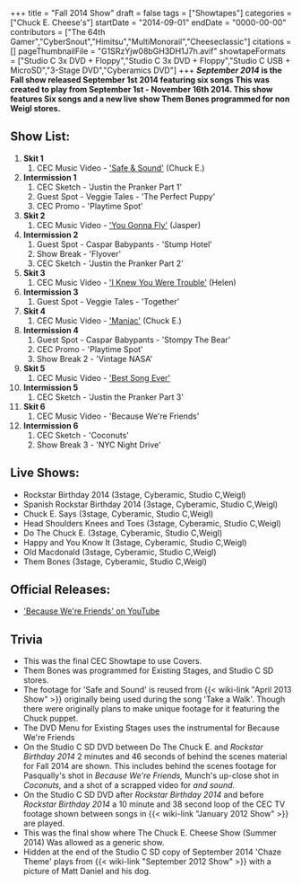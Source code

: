 +++
title = "Fall 2014 Show"
draft = false
tags = ["Showtapes"]
categories = ["Chuck E. Cheese's"]
startDate = "2014-09-01"
endDate = "0000-00-00"
contributors = ["The 64th Gamer","CyberSnout","Himitsu","MultiMonorail","Cheeseclassic"]
citations = []
pageThumbnailFile = "G1SRzYjw08bGH3DH1J7h.avif"
showtapeFormats = ["Studio C 3x DVD + Floppy","Studio C 3x DVD + Floppy","Studio C USB + MicroSD","3-Stage DVD","Cyberamics DVD"]
+++
***September 2014* is the Fall show released September 1st 2014 featuring six songs
This was created to play from September 1st - November 16th 2014. This show features Six songs and a new live show Them Bones programmed for non Weigl stores.**

## Show List:

1.  **Skit 1**
    1.  CEC Music Video - ['Safe & Sound'](https://en.m.wikipedia.org/wiki/Safe_and_Sound_(Capital_Cities_song)) (Chuck E.)
2.  **Intermission 1**
    1.  CEC Sketch - 'Justin the Pranker Part 1'
    2.  Guest Spot - Veggie Tales - 'The Perfect Puppy'
    3.  CEC Promo - 'Playtime Spot'
3.  **Skit 2**
    1.  CEC Music Video - ['You Gonna Fly'](https://en.m.wikipedia.org/wiki/You_Gonna_Fly) (Jasper)
4.  **Intermission 2**
    1.  Guest Spot - Caspar Babypants - 'Stump Hotel'
    2.  Show Break - 'Flyover'
    3.  CEC Sketch - 'Justin the Pranker Part 2'
5.  **Skit 3**
    1.  CEC Music Video - ['I Knew You Were Trouble'](https://en.m.wikipedia.org/wiki/I_Knew_You_Were_Trouble) (Helen)
6.  **Intermission 3**
    1.  Guest Spot - Veggie Tales - 'Together'
7.  **Skit 4**
    1.  CEC Music Video - ['Maniac'](https://en.m.wikipedia.org/wiki/Maniac_(Michael_Sembello_song)) (Chuck E.)
8.  **Intermission 4**
    1.  Guest Spot - Caspar Babypants - 'Stompy The Bear'
    2.  CEC Promo - 'Playtime Spot'
    3.  Show Break 2 - 'Vintage NASA'
9.  **Skit 5**
    1.  CEC Music Video - ['Best Song Ever'](https://en.m.wikipedia.org/wiki/Best_Song_Ever)
10. **Intermission 5**
    1.  CEC Sketch - 'Justin the Pranker Part 3'
11. **Skit 6**
    1.  CEC Music Video - 'Because We're Friends'
12. **Intermission 6**
    1.  CEC Sketch - 'Coconuts'
    2.  Show Break 3 - 'NYC Night Drive'

## Live Shows:

- Rockstar Birthday 2014 (3stage, Cyberamic, Studio C,Weigl)
- Spanish Rockstar Birthday 2014 (3stage, Cyberamic, Studio C,Weigl)
- Chuck E. Says (3stage, Cyberamic, Studio C,Weigl)
- Head Shoulders Knees and Toes (3stage, Cyberamic, Studio C,Weigl)
- Do The Chuck E. (3stage, Cyberamic, Studio C,Weigl)
- Happy and You Know It (3stage, Cyberamic, Studio C,Weigl)
- Old Macdonald (3stage, Cyberamic, Studio C,Weigl)
- Them Bones (3stage, Cyberamic, Studio C,Weigl)

## Official Releases:

- ['Because We're Friends' on YouTube](https://youtu.be/IXAnFlTVvj8?t=1438)

## Trivia

- This was the final CEC Showtape to use Covers.
- Them Bones was programmed for Existing Stages, and Studio C SD stores.
- The footage for 'Safe and Sound' is reused from {{< wiki-link "April 2013 Show" >}} originally being used during the song 'Take a Walk'. Though there were originally plans to make unique footage for it featuring the Chuck puppet.
- The DVD Menu for Existing Stages uses the instrumental for Because We're Friends
- On the Studio C SD DVD between Do The Chuck E. and *Rockstar Birthday 2014* 2 minutes and 46 seconds of behind the scenes material for Fall 2014 are shown. This includes behind the scenes footage for Pasqually's shot in *Because We're Friends,* Munch's up-close shot in *Coconuts,* and a shot of a scrapped video for *and sound.*
- On the Studio C SD DVD after *Rockstar Birthday 2014* and before *Rockstar Birthday 2014* a 10 minute and 38 second loop of the CEC TV footage shown between songs in {{< wiki-link "January 2012 Show" >}} are played.
- This was the final show where The Chuck E. Cheese Show (Summer 2014) Was allowed as a generic show.
- Hidden at the end of the Studio C SD copy of September 2014 'Chaze Theme' plays from {{< wiki-link "September 2012 Show" >}} with a picture of Matt Daniel and his dog.
